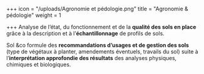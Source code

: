 +++
icon = "/uploads/Agronomie et pédologie.png"
title = "Agronomie & pédologie"
weight = 1

+++
Analyse de l’état, du fonctionnement et de la **qualité des sols en place** grâce à la description et à l’**échantillonnage** de profils de sols. 

Sol &co formule des **recommandations d’usages et de gestion des sols** (type de végétaux à planter, amendements éventuels, travails du sol) suite à l’**interprétation approfondie des résultats** des analyses physiques, chimiques et biologiques.